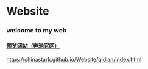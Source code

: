 # Website
### welcome to my web
#### [预览网站（奔驰官网）](https://chinastark.github.io/Website/qidian/index.html)
<https://chinastark.github.io/Website/qidian/index.html>
